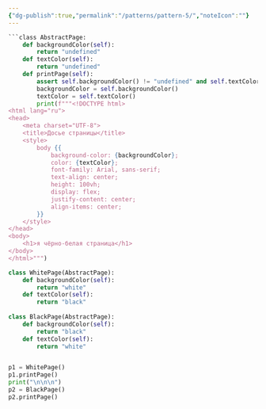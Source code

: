 ```yaml
---
{"dg-publish":true,"permalink":"/patterns/pattern-5/","noteIcon":""}
---
```



```python
```class AbstractPage:
    def backgroundColor(self):
        return "undefined"
    def textColor(self):
        return "undefined"
    def printPage(self):
        assert self.backgroundColor() != "undefined" and self.textColor() != "undefined"
        backgroundColor = self.backgroundColor()
        textColor = self.textColor()
        print(f"""<!DOCTYPE html>
<html lang="ru">
<head>
    <meta charset="UTF-8">
    <title>Досье страницы</title>
    <style>
        body {{
            background-color: {backgroundColor};
            color: {textColor};
            font-family: Arial, sans-serif;
            text-align: center;
            height: 100vh;
            display: flex;
            justify-content: center;
            align-items: center;
        }}
    </style>
</head>
<body>
    <h1>я чёрно-белая страница</h1>
</body>
</html>""")

class WhitePage(AbstractPage):
    def backgroundColor(self):
        return "white"
    def textColor(self):
        return "black"
        
class BlackPage(AbstractPage):
    def backgroundColor(self):
        return "black"
    def textColor(self):
        return "white"


p1 = WhitePage()
p1.printPage()
print("\n\n\n")
p2 = BlackPage()
p2.printPage()